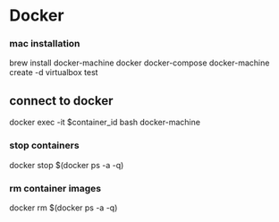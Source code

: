 # Docker

### mac installation
brew install docker-machine docker docker-compose
docker-machine create -d virtualbox test	

## connect to docker
docker exec -it $container_id bash
docker-machine

### stop containers
docker stop $(docker ps -a -q)
### rm container images
docker rm $(docker ps -a -q)
